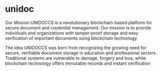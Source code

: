 # unidoc

Our Mission
UNIDOCCS is a revolutionary blockchain-based platform for secure document and credential management. Our mission is to provide individuals and organizations with tamper-proof storage and easy verification of important documents using blockchain technology.

The Idea
UNIDOCCS was born from recognizing the growing need for secure, verifiable document storage in education and professional sectors. Traditional systems are vulnerable to damage, forgery and loss, while blockchain technology offers immutable records and instant verification


